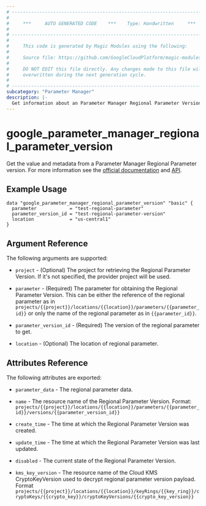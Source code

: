 ```yaml
---
# ----------------------------------------------------------------------------
#
#     ***     AUTO GENERATED CODE    ***    Type: Handwritten     ***
#
# ----------------------------------------------------------------------------
#
#     This code is generated by Magic Modules using the following:
#
#     Source file: https://github.com/GoogleCloudPlatform/magic-modules/tree/main/mmv1/third_party/terraform/website/docs/d/parameter_manager_regional_parameter_version.html.markdown
#
#     DO NOT EDIT this file directly. Any changes made to this file will be
#     overwritten during the next generation cycle.
#
# ----------------------------------------------------------------------------
subcategory: "Parameter Manager"
description: |-
  Get information about an Parameter Manager Regional Parameter Version
---
```


# google_parameter_manager_regional_parameter_version

Get the value and metadata from a Parameter Manager Regional Parameter version. For more information see the [official documentation](https://cloud.google.com/secret-manager/parameter-manager/docs/overview) and [API](https://cloud.google.com/secret-manager/parameter-manager/docs/reference/rest/v1/projects.locations.parameters.versions).

## Example Usage

```hcl
data "google_parameter_manager_regional_parameter_version" "basic" {
  parameter            = "test-regional-parameter"
  parameter_version_id = "test-regional-parameter-version"
  location             = "us-central1"
}
```

## Argument Reference

The following arguments are supported:

* `project` - (Optional) The project for retrieving the Regional Parameter Version. If it's not specified, 
    the provider project will be used.

* `parameter` - (Required) The parameter for obtaining the Regional Parameter Version.
    This can be either the reference of the regional parameter as in `projects/{{project}}/locations/{{location}}/parameters/{{parameter_id}}` or only the name of the regional parameter as in `{{parameter_id}}`.

* `parameter_version_id` - (Required) The version of the regional parameter to get.

* `location` - (Optional) The location of regional parameter.


## Attributes Reference

The following attributes are exported:

* `parameter_data` - The regional parameter data.

* `name` - The resource name of the Regional Parameter Version. Format:
  `projects/{{project}}/locations/{{location}}/parameters/{{parameter_id}}/versions/{{parameter_version_id}}`

* `create_time` - The time at which the Regional Parameter Version was created.

* `update_time` - The time at which the Regional Parameter Version was last updated.

* `disabled` -  The current state of the Regional Parameter Version.

* `kms_key_version` - The resource name of the Cloud KMS CryptoKeyVersion used to decrypt regional parameter version payload. Format `projects/{{project}}/locations/{{location}}/keyRings/{{key_ring}}/cryptoKeys/{{crypto_key}}/cryptoKeyVersions/{{crypto_key_version}}`
